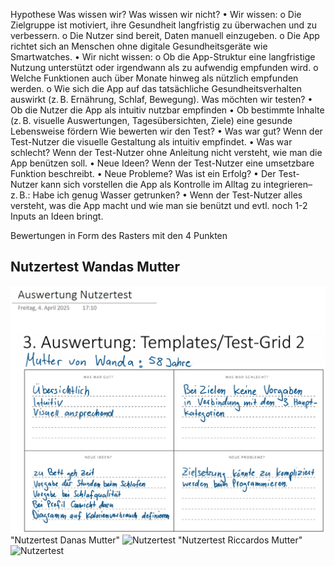 Hypothese
Was wissen wir? Was wissen wir nicht?
•	Wir wissen:
o	Die Zielgruppe ist motiviert, ihre Gesundheit langfristig zu überwachen und zu verbessern.
o	Die Nutzer sind bereit, Daten manuell einzugeben.
o	Die App richtet sich an Menschen ohne digitale Gesundheitsgeräte wie Smartwatches.
•	Wir nicht wissen:
o	Ob die App-Struktur eine langfristige Nutzung unterstützt oder irgendwann als zu aufwendig empfunden wird.
o	Welche Funktionen auch über Monate hinweg als nützlich empfunden werden.
o	Wie sich die App auf das tatsächliche Gesundheitsverhalten auswirkt (z. B. Ernährung, Schlaf, Bewegung).
Was möchten wir testen?
•	Ob die Nutzer die App als intuitiv nutzbar empfinden
•	Ob bestimmte Inhalte (z. B. visuelle Auswertungen, Tagesübersichten, Ziele) eine gesunde Lebensweise fördern
Wie bewerten wir den Test?
•	Was war gut? Wenn der Test-Nutzer die visuelle Gestaltung als intuitiv empfindet.
•	Was war schlecht? Wenn der Test-Nutzer ohne Anleitung nicht versteht, wie man die App benützen soll.
•	Neue Ideen? Wenn der Test-Nutzer eine umsetzbare Funktion beschreibt.
•	Neue Probleme? 
Was ist ein Erfolg?
•	Der Test-Nutzer kann sich vorstellen die App als Kontrolle im Alltag zu integrieren– z. B.: Habe ich genug Wasser getrunken?
•	Wenn der Test-Nutzer alles versteht, was die App macht und wie man sie benützt und evtl. noch 1-2 Inputs an Ideen bringt.

Bewertungen in Form des Rasters mit den 4 Punkten
## Nutzertest Wandas Mutter ##
![Nutzertest](images/wf_storyboard_user_WS.jpg)
"Nutzertest Danas Mutter"
![Nutzertest]()
"Nutzertest Riccardos Mutter"
![Nutzertest]()